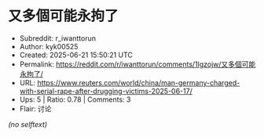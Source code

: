 # 又多個可能永拘了

- Subreddit: r_iwanttorun
- Author: kyk00525
- Created: 2025-06-21 15:50:21 UTC
- Permalink: https://reddit.com/r/iwanttorun/comments/1lgzojw/又多個可能永拘了/
- URL: https://www.reuters.com/world/china/man-germany-charged-with-serial-rape-after-drugging-victims-2025-06-17/
- Ups: 5 | Ratio: 0.78 | Comments: 3
- Flair: 讨论

_(no selftext)_
